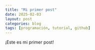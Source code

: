 ```yaml
---
title: "Mi primer post"
date: 2025-02-03
layout: post
categories: blog
tags: [programación, tutorial, github]
---
```


¡Este es mi primer post!
